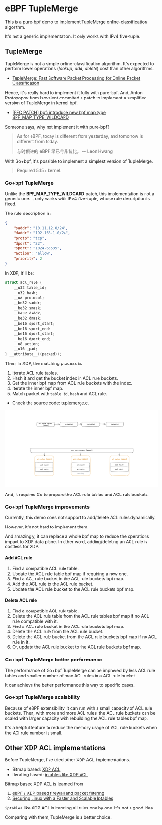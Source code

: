 <!--
 Copyright 2023 Leon Hwang.
 SPDX-License-Identifier: Apache-2.0
-->

# eBPF TupleMerge

This is a pure-bpf demo to implement TupleMerge online-classification algorithm.

It's not a generic implementation. It only works with IPv4 five-tuple.

## TupleMerge

TupleMerge is not a simple online-classification algorithm. It's expected to
perform lower operations (*lookup*, *add*, *delete*) cost than other algorithms.

- [TupleMerge: Fast Software Packet Processing for Online Packet Classification](https://nonsns.github.io/paper/rossi19ton.pdf)

Hence, it's really hard to implement it fully with pure-bpf. And, Anton
Protopopov from Isovalent commited a patch to implement a simplified version of
TupleMerge in kernel bpf.

- [[RFC PATCH] bpf: introduce new bpf map type BPF_MAP_TYPE_WILDCARD](https://lore.kernel.org/bpf/20220907080140.290413-1-aspsk@isovalent.com/)

Someone says, why not implement it with pure-bpf?

> As for eBPF, today is different from yesterday, and tomorrow is different from today.
>
> 与时俱进的 eBPF 早已今非昔比。 -- Leon Hwang

With Go+bpf, it's possible to implement a simplest version of TupleMerge.

> Required 5.15+ kernel.

### Go+bpf TupleMerge

Unlike the **BPF_MAP_TYPE_WILDCARD** patch, this implementation is not a generic
one. It only works with IPv4 five-tuple, whose rule description is fixed.

The rule description is:

```JSON
{
    "saddr": "10.11.12.0/24",
    "daddr": "192.168.1.0/24",
    "proto": "tcp",
    "dport": "22",
    "sport": "1024-65535",
    "action": "allow",
    "priority": 2
}
```

In XDP, it'll be:

```C
struct acl_rule {
    __u32 table_id;
    __u32 hash;
    __u8 protocol;
    __be32 saddr;
    __be32 smask;
    __be32 daddr;
    __be32 dmask;
    __be16 sport_start;
    __be16 sport_end;
    __be16 dport_start;
    __be16 dport_end;
    __u8 action;
    __u16 _pad;
} __attribute__((packed));
```

Then, in XDP, the matching process is:

1. Iterate ACL rule tables.
2. Hash it and get the bucket index in ACL rule buckets.
3. Get the inner bpf map from ACL rule buckets with the index.
4. Iterate the inner bpf map.
5. Match packet with `table_id`, `hash` and ACL rule.

- Check the source code: [tuplemerge.c](./ebpf/tuplemerge.c).

![TupleMerge](./tuplemerge%20layout.png)

And, it requires Go to prepare the ACL rule tables and ACL rule buckets.

### Go+bpf TupleMerge improvements

Currently, this demo does not support to add/delete ACL rules dynamically.

However, it's not hard to implement them.

And amazingly, it can replace a whole bpf map to reduce the operations impact to
XDP data plane. In other word, adding/deleting an ACL rule is costless for XDP.

#### Add ACL rule

1. Find a compatible ACL rule table.
2. Update the ACL rule table bpf map if requiring a new one.
3. Find a ACL rule bucket in the ACL rule buckets bpf map.
4. Add the ACL rule to the ACL rule bucket.
5. Update the ACL rule bucket to the ACL rule buckets bpf map.

#### Delete ACL rule

1. Find a compatible ACL rule table.
2. Delete the ACL rule table from the ACL rule tables bpf map if no ACL rule
   compatible with it.
3. Find a ACL rule bucket in the ACL rule buckets bpf map.
4. Delete the ACL rule from the ACL rule bucket.
5. Delete the ACL rule bucket from the ACL rule buckets bpf map if no ACL rule
   in it.
6. Or, update the ACL rule bucket to the ACL rule buckets bpf map.

### Go+bpf TupleMerge better performance

The performance of Go+bpf TupleMerge can be improved by less ACL rule tables and
smaller number of max ACL rules in a ACL rule bucket.

It can achieve the better performance this way to specific cases.

### Go+bpf TupleMerge scalability

Because of eBPF extensibility, it can run with a small capacity of ACL rule
buckets. Then, with more and more ACL rules, the ACL rule buckets can be scaled
with larger capacity with rebuilding the ACL rule tables bpf map.

It's a helpful feature to reduce the memory usage of ACL rule buckets when the
ACl rule number is small.

## Other XDP ACL implementations

Before TupleMerge, I've tried other XDP ACL implementations.

- Bitmap based: [XDP ACL](https://github.com/Asphaltt/xdp_acl)
- Iterating based: [iptables like XDP ACL](https://github.com/Asphaltt/iptables-in-bpf)

Bitmap based XDP ACL is learned from

1. [eBPF / XDP based firewall and packet filtering](http://vger.kernel.org/lpc_net2018_talks/ebpf-firewall-paper-LPC.pdf)
2. [Securing Linux with a Faster and Scalable Iptables](https://mbertrone.github.io/documents/21-Securing_Linux_with_a_Faster_and_Scalable_Iptables.pdf)

`iptables` like XDP ACL is iterating all rules one by one. It's not a good idea.

Comparing with them, TupleMerge is a better choice.
